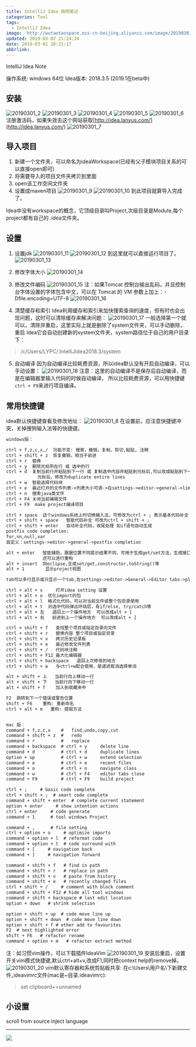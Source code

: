 ```yaml
---
title: IntelliJ Idea 简明笔记
categories: Tool
tags:
  - IntelliJ Idea
image: 'http://wutaotaospace.oss-cn-beijing.aliyuncs.com/image/20190301_1.jpg'
updated: 2019-03-02 21:24:34
date: 2019-03-01 10:21:17
abbrlink:
---
```

IntelliJ Idea Note
<!-- more -->
操作系统: windows 64位
Idea版本: 2018.3.5 (2019.1在beta中)
## 安装
![20190301_2](http://wutaotaospace.oss-cn-beijing.aliyuncs.com/image/20190301_2.jpg)
![20190301_3](http://wutaotaospace.oss-cn-beijing.aliyuncs.com/image/20190301_3.jpg)
![20190301_4](http://wutaotaospace.oss-cn-beijing.aliyuncs.com/image/20190301_4.jpg)
![20190301_5](http://wutaotaospace.oss-cn-beijing.aliyuncs.com/image/20190301_5.jpg)
![20190301_6](http://wutaotaospace.oss-cn-beijing.aliyuncs.com/image/20190301_6.jpg)
注册激活码，如果失效去这个网站获取[http://idea.lanyus.com/](http://idea.lanyus.com/)
![20190301_7](http://wutaotaospace.oss-cn-beijing.aliyuncs.com/image/20190301_7.jpg)
## 导入项目
1. 新建一个文件夹，可以命名为ideaWorkspace(已经有父子模块项目关系的可以直接open即可)
2. 将需要导入的项目文件夹拷贝到里面
3. open该工作空间文件夹
4. 设置成maven项目
![20190301_9](http://wutaotaospace.oss-cn-beijing.aliyuncs.com/image/20190301_9.jpg)
![20190301_10](http://wutaotaospace.oss-cn-beijing.aliyuncs.com/image/20190301_10.jpg)
到此项目就算导入完成了。

Idea中没有workspace的概念，它顶级目录叫Project,次级目录是Module,每个project都有自己的
.idea文件夹。

## 设置
1. 设置jdk
![20190301_11](http://wutaotaospace.oss-cn-beijing.aliyuncs.com/image/20190301_11.jpg)
![20190301_12](http://wutaotaospace.oss-cn-beijing.aliyuncs.com/image/20190301_12.jpg)
到这里就可以直接运行项目了。
![20190301_13](http://wutaotaospace.oss-cn-beijing.aliyuncs.com/image/20190301_13.jpg)

2. 修改字体大小
![20190301_14](http://wutaotaospace.oss-cn-beijing.aliyuncs.com/image/20190301_14.jpg)

3. 修改文件编码
![20190301_15](http://wutaotaospace.oss-cn-beijing.aliyuncs.com/image/20190301_15.jpg)
注：如果Tomcat 控制台输出乱码，并且控制台字体设置的字体包含中文，可以在 Tomcat 的 VM 
参数上加上：-Dfile.encoding=UTF-8
![20190301_16](http://wutaotaospace.oss-cn-beijing.aliyuncs.com/image/20190301_16.jpg)

4. 清楚缓存和索引
Idea利用缓存和索引来加快搜索查询的速度，但有时也会出现问题，这时可以清除缓存来解决问题：
![20190301_17](http://wutaotaospace.oss-cn-beijing.aliyuncs.com/image/20190301_17.jpg)
一般选择第一个就可以，清除并重启，这里实际上就是删除了system文件夹，可以手动删除，重启
Idea它会自动创建新的system文件夹，system路径位于自己的用户目录下：
> /c/Users/LYPC/.IntelliJIdea2018.3/system

5. 自动编译
因为自动编译比较耗费资源，所以idea默认没有开启自动编译，可以手动设置：
![20190301_18](http://wutaotaospace.oss-cn-beijing.aliyuncs.com/image/20190301_18.jpg)
注意：这里的自动编译不是保存后自动编译，而是在编辑器里输入代码的时候自动编译，
所以比较耗费资源，可以用快捷键`ctrl + F9`来进行项目编译。

## 常用快捷键
idea默认快捷键查看及修改地址：
![20190301_8](http://wutaotaospace.oss-cn-beijing.aliyuncs.com/image/20190301_8.jpg)
在设置前，应注意快捷键冲突，关掉搜狗输入法等的快捷键。
```txt
windows版：

ctrl + f,z,c,x,/  功能不变: 搜索，撤销，复制，剪切,粘贴, 注释
ctrl + shift + z  恢复撤销，相当于前进
ctrl + r  替换
ctrl + y  删除光标所在行 或 选中的行
ctrl + d  复制当前行并粘贴到下一行 或 复制选中内容并粘贴到光标后,可以改成粘贴到下一行而不是
            光标后，修改为duplicate entire lines
ctrl + w  智能选择代码块
ctrl + e  最近打开的文件列表->列表大小可调->在settings->editor->general->limits->recent files limit
ctrl + n  搜索java类文件
ctrl + F4 关闭当前编辑文件
ctrl + F9  make project编译项目

ctrl + space  这个windows系统上时切换输入法，可修改为ctrl + ; 表示基本代码补全
ctrl + shift + space   智能代码补全 可改为ctrl + shift + ;
ctrl + shift + enter   自动补全代码，收尾处理 如if语句自动生成
postfix code completion:
for,nn,null,var
自定义：settings->editor->general->postfix completion

alt + enter   智能辅助，跟据位置不同提示结果不同，可用于生成get/set方法，生成接口或实现类，
              还可以进行重构
alt + insert  同eclipse,生成set/get,constructor,toString()等
alt + 1        显示project视图

tab可以多行显示或只显示一个tab,在settings->editor->General->Editor tabs->placement

ctrl + alt + s     打开idea setting 设置
ctrl + alt + o  优化import的包
ctrl + alt + l  格式化代码，可以对当前文件或整个包目录使用
ctrl + alt + t  对选中代码弹出环绕层，有if/else, try/catch等
ctrl + alt + 左   退回上一个操作地方  可以改成alt + [
ctrl + alt + 右   前进到上一个操作地方  可以改成alt + ]

ctrl + shift + f   查找整个项目或指定目录内文件
ctrl + shift + r   替换内容 整个项目或指定目录
ctrl + shift + v   拷贝历史记录板
ctrl + shift + e   最近修改文件列表
ctrl + shift + /   代码块注释
ctrl + shift + F12 最大化编辑器
ctrl + shift + backspace   退回上次修改的地方
ctrl + shift + w   与ctrl+w配合使用，是递进取消选择单词

alt + shift + 上   当前行向上移动一行
alt + shift + 下   当前行向下移动一行
alt + shift + f    加入到收藏夹中

F2  跳转到下一个错误或警告位置
shift + F6    重构: 重新命名
ctrl + alt + m   重构: 提取方法


mac 版：
command + f,z,c,x    #   find,undo,copy,cut
command + shift + z  #   redo
command + r          #   replace
command + backspace  # ctrl + y     delete line
command + d          # ctrl + d     duplicate lines
option + up          # ctrl + w     extend selection
command + e          # ctrl + e     recent files
command + o          # ctrl + n     navigate class
command + w          # ctrl + F4    editor tabs close
command + F9         # ctrl + F9    build project

ctrl + ;     # basic code complete
ctrl + shift + ;  # smart code complete
command + shift + enter  # complete current statement
option + enter     # show intention actions
ctrl + enter     # code generate
command + 1      # tool windows Project

command + ,      # file setting
ctrl + option + o     # optimize imports
command + option + l  # reformat code
command + option + t  # code surround with
command + [     # navigation back
command + ]     # navigation forward

command + shift + f   # find in path
command + shift + r   # replace in path
command + shift + v   # paste from history
command + shift + e   # recently changed files
ctrl + shift + /     # comment with block comment
command + shift + F12 # hide all tool windows
command + shift + backspace # last edit location
option + down   # shrink selection

option + shift + up  # code move line up
option + shift + down  # code move line down
option + shift + f # other add to favourites
F2  # next highlighted error
shift + F6   # refactor rename
command + option + m   # refactor extract method

```

注：如习惯vim操作，可以下载插件IdeaVim
![20190301_19](http://wutaotaospace.oss-cn-beijing.aliyuncs.com/image/20190301_19.jpg)
安装后重启，设置开关vim模式快捷键,默认ctrl+alt+v,改成F1,同时把context help的remove掉。
![20190301_20](http://wutaotaospace.oss-cn-beijing.aliyuncs.com/image/20190301_20.jpg)
vim默认寄存器和系统剪贴板共享:
在c:\Users\用户名\下新建文件_ideavimrc文件(mac是~目录.ideavimrc):
> set clipboard+=unnamed

## 小设置
scroll from source
inject language


<hr />
<img src="http://wutaotaospace.oss-cn-beijing.aliyuncs.com/image/20190301_1.jpg" class="full-image" />
